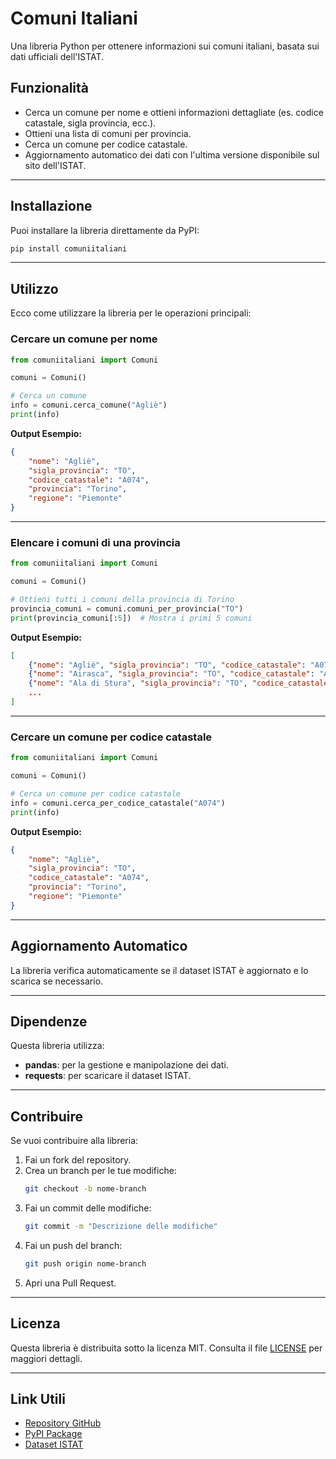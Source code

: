 
# Comuni Italiani

Una libreria Python per ottenere informazioni sui comuni italiani, basata sui dati ufficiali dell'ISTAT.

## **Funzionalità**
- Cerca un comune per nome e ottieni informazioni dettagliate (es. codice catastale, sigla provincia, ecc.).
- Ottieni una lista di comuni per provincia.
- Cerca un comune per codice catastale.
- Aggiornamento automatico dei dati con l'ultima versione disponibile sul sito dell'ISTAT.

---

## **Installazione**
Puoi installare la libreria direttamente da PyPI:

```bash
pip install comuniitaliani
```

---

## **Utilizzo**
Ecco come utilizzare la libreria per le operazioni principali:

### **Cercare un comune per nome**
```python
from comuniitaliani import Comuni

comuni = Comuni()

# Cerca un comune
info = comuni.cerca_comune("Agliè")
print(info)
```

**Output Esempio:**
```json
{
    "nome": "Agliè",
    "sigla_provincia": "TO",
    "codice_catastale": "A074",
    "provincia": "Torino",
    "regione": "Piemonte"
}
```

---

### **Elencare i comuni di una provincia**
```python
from comuniitaliani import Comuni

comuni = Comuni()

# Ottieni tutti i comuni della provincia di Torino
provincia_comuni = comuni.comuni_per_provincia("TO")
print(provincia_comuni[:5])  # Mostra i primi 5 comuni
```

**Output Esempio:**
```json
[
    {"nome": "Agliè", "sigla_provincia": "TO", "codice_catastale": "A074"},
    {"nome": "Airasca", "sigla_provincia": "TO", "codice_catastale": "A109"},
    {"nome": "Ala di Stura", "sigla_provincia": "TO", "codice_catastale": "A117"},
    ...
]
```

---

### **Cercare un comune per codice catastale**
```python
from comuniitaliani import Comuni

comuni = Comuni()

# Cerca un comune per codice catastale
info = comuni.cerca_per_codice_catastale("A074")
print(info)
```

**Output Esempio:**
```json
{
    "nome": "Agliè",
    "sigla_provincia": "TO",
    "codice_catastale": "A074",
    "provincia": "Torino",
    "regione": "Piemonte"
}
```

---

## **Aggiornamento Automatico**
La libreria verifica automaticamente se il dataset ISTAT è aggiornato e lo scarica se necessario.

---

## **Dipendenze**
Questa libreria utilizza:
- **pandas**: per la gestione e manipolazione dei dati.
- **requests**: per scaricare il dataset ISTAT.

---

## **Contribuire**
Se vuoi contribuire alla libreria:
1. Fai un fork del repository.
2. Crea un branch per le tue modifiche:
   ```bash
   git checkout -b nome-branch
   ```
3. Fai un commit delle modifiche:
   ```bash
   git commit -m "Descrizione delle modifiche"
   ```
4. Fai un push del branch:
   ```bash
   git push origin nome-branch
   ```
5. Apri una Pull Request.

---

## **Licenza**
Questa libreria è distribuita sotto la licenza MIT. Consulta il file [LICENSE](./LICENSE) per maggiori dettagli.

---

## **Link Utili**
- [Repository GitHub](https://github.com/cvrboni/comuniitaliani)
- [PyPI Package](https://pypi.org/project/comuniitaliani)
- [Dataset ISTAT](https://www.istat.it/it/archivio/6789)
